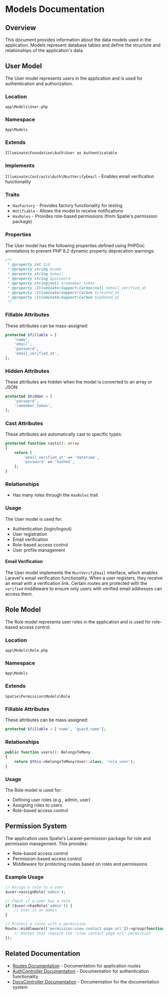 # Models Documentation

## Overview
This document provides information about the data models used in the application. Models represent database tables and define the structure and relationships of the application's data.

## User Model
The User model represents users in the application and is used for authentication and authorization.

### Location
`app\Models\User.php`

### Namespace
`App\Models`

### Extends
`Illuminate\Foundation\Auth\User as Authenticatable`

### Implements
`Illuminate\Contracts\Auth\MustVerifyEmail` - Enables email verification functionality

### Traits
- `HasFactory` - Provides factory functionality for testing
- `Notifiable` - Allows the model to receive notifications
- `HasRoles` - Provides role-based permissions (from Spatie's permission package)

### Properties
The User model has the following properties defined using PHPDoc annotations to prevent PHP 8.2 dynamic property deprecation warnings:
```php
/**
 * @property int $id
 * @property string $name
 * @property string $email
 * @property string $password
 * @property string|null $remember_token
 * @property \Illuminate\Support\Carbon|null $email_verified_at
 * @property \Illuminate\Support\Carbon $created_at
 * @property \Illuminate\Support\Carbon $updated_at
 */
```

### Fillable Attributes
These attributes can be mass-assigned:
```php
protected $fillable = [
    'name',
    'email',
    'password',
    'email_verified_at',
];
```

### Hidden Attributes
These attributes are hidden when the model is converted to an array or JSON:
```php
protected $hidden = [
    'password',
    'remember_token',
];
```

### Cast Attributes
These attributes are automatically cast to specific types:
```php
protected function casts(): array
{
    return [
        'email_verified_at' => 'datetime',
        'password' => 'hashed',
    ];
}
```

### Relationships
- Has many roles through the `HasRoles` trait

### Usage
The User model is used for:
- Authentication (login/logout)
- User registration
- Email verification
- Role-based access control
- User profile management

#### Email Verification
The User model implements the `MustVerifyEmail` interface, which enables Laravel's email verification functionality. When a user registers, they receive an email with a verification link. Certain routes are protected with the `verified` middleware to ensure only users with verified email addresses can access them.

## Role Model
The Role model represents user roles in the application and is used for role-based access control.

### Location
`app\Models\Role.php`

### Namespace
`App\Models`

### Extends
`Spatie\Permission\Models\Role`

### Fillable Attributes
These attributes can be mass-assigned:
```php
protected $fillable = ['name', 'guard_name'];
```

### Relationships
```php
public function users(): BelongsToMany
{
    return $this->belongsToMany(User::class, 'role_user');
}
```

### Usage
The Role model is used for:
- Defining user roles (e.g., admin, user)
- Assigning roles to users
- Role-based access control

## Permission System
The application uses Spatie's Laravel-permission package for role and permission management. This provides:

- Role-based access control
- Permission-based access control
- Middleware for protecting routes based on roles and permissions

### Example Usage
```php
// Assign a role to a user
$user->assignRole('admin');

// Check if a user has a role
if ($user->hasRole('admin')) {
    // User is an admin
}

// Protect a route with a permission
Route::middleware(['permission:view contact page url'])->group(function () {
    // Routes that require the 'view contact page url' permission
});
```

## Related Documentation
- [Routes Documentation](Routes.md) - Documentation for application routes
- [AuthController Documentation](Controllers/AuthController.md) - Documentation for authentication functionality
- [DocsController Documentation](Controllers/DocsController.md) - Documentation for the documentation system
